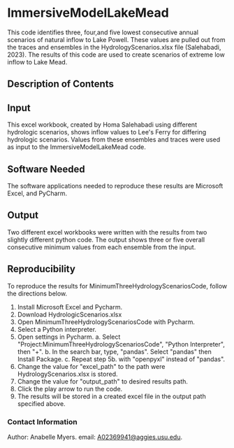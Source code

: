 # ImmersiveModelLakeMead
This code identifies three, four,and five lowest consecutive annual scenarios of natural inflow to Lake Powell. These values are pulled out from the traces and ensembles in the HydrologyScenarios.xlsx file (Salehabadi, 2023). The results of this code are used to create scenarios of extreme low inflow to Lake Mead.
## Description of Contents
## Input
This excel workbook, created by Homa Salehabadi using different hydrologic scenarios, shows inflow values to Lee's Ferry for differing hydrologic scenarios. Values from these ensembles and traces were used as input to the ImmersiveModelLakeMead code.
## Software Needed
The software applications needed to reproduce these results are Microsoft Excel, and PyCharm.
## Output
Two different excel workbooks were written with the results from two slightly different python code. The output shows three or five overall consecutive minimum values from each ensemble from the input.
## Reproducibility
To reproduce the results for MinimumThreeHydrologyScenariosCode, follow the directions below.
1. Install Microsoft Excel and Pycharm.
2. Download HydrologicScenarios.xlsx
3. Open MinimumThreeHydrologyScenariosCode with Pycharm.
4. Select a Python interpreter.
5. Open settings in Pycharm.
   a. Select "Project:MinimumThreeHydrologyScenariosCode", "Python Interpreter", then "+".
   b. In the search bar, type, "pandas". Select "pandas" then Install Package.
   c. Repeat step 5b. with "openpyxl" instead of "pandas".
6. Change the value for "excel_path" to the path were HydrologyScenarios.xlsx is stored.
7. Change the value for "output_path" to desired results path.
8. Click the play arrow to run the code.
9. The results will be stored in a created excel file in the output path specified above.
### Contact Information
Author: Anabelle Myers. email: A02369941@aggies.usu.edu.
